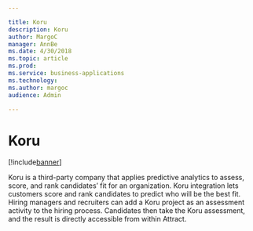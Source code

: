 ```yaml
---

title: Koru
description: Koru
author: MargoC
manager: AnnBe
ms.date: 4/30/2018
ms.topic: article
ms.prod: 
ms.service: business-applications
ms.technology: 
ms.author: margoc
audience: Admin

---
```

#  Koru




[!include[banner](../../../../includes/banner.md)]

Koru is a third-party company that applies predictive analytics to assess,
score, and rank candidates’ fit for an organization. Koru integration lets
customers score and rank candidates to predict who will be the best fit. Hiring
managers and recruiters can add a Koru project as an assessment activity to the
hiring process. Candidates then take the Koru assessment, and the result is
directly accessible from within Attract.


